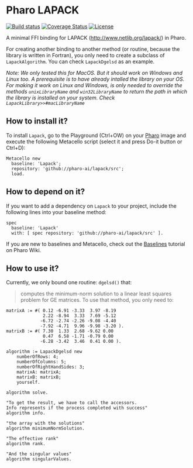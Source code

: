 # Pharo LAPACK

[![Build status](https://github.com/pharo-ai/lapack/workflows/CI/badge.svg)](https://github.com/pharo-ai/lapack/actions/workflows/test.yml)
[![Coverage Status](https://coveralls.io/repos/github/pharo-ai/lapack/badge.svg?branch=master)](https://coveralls.io/github/pharo-ai/lapack?branch=master)
[![License](https://img.shields.io/badge/license-MIT-blue.svg)](https://raw.githubusercontent.com/pharo-ai/lapack/master/LICENSE)

A minimal FFI binding for LAPACK (http://www.netlib.org/lapack/) in Pharo.

For creating another binding to another method (or routine, because the library is written in Fortran), you only need to create a subclass of `LapackAlgorithm`. You can check `LapackDgelsd` as an example. 

_Note: We only tested this for MacOS. But it should work on Windows and Linux too. A prerequisite is to have already intalled the library on your OS. For making it work on Linux and Windows, is only needed to override the methods `unixLibraryName` and `win32LibraryName` to return the path in which the library is installed on your system. Check `LapackLibrary>>#macLibraryName`_

## How to install it?

To install `Lapack`, go to the Playground (Ctrl+OW) on your [Pharo](https://pharo.org/) image and execute the following Metacello script (select it and press Do-it button or Ctrl+D):

```Smalltalk
Metacello new
  baseline: 'Lapack';
  repository: 'github://pharo-ai/lapack/src';
  load.
```

## How to depend on it?

If you want to add a dependency on `Lapack` to your project, include the following lines into your baseline method:

```Smalltalk
spec
  baseline: 'Lapack'
  with: [ spec repository: 'github://pharo-ai/lapack/src' ].
```

If you are new to baselines and Metacello, check out the [Baselines](https://github.com/pharo-open-documentation/pharo-wiki/blob/master/General/Baselines.md) tutorial on Pharo Wiki.

## How to use it?

Currently, we only bound one routine: `dgelsd()` that:
>computes the minimum-norm solution to a linear least squares problem for GE matrices.
To use that method, you only need to:

```st
matrixA := #( 0.12 -6.91 -3.33  3.97 -8.19
              2.22 -8.94  3.33  7.69 -5.12
             -6.72 -2.74 -2.26 -9.08 -4.40
             -7.92 -4.71  9.96 -9.98 -3.20 ).
matrixB := #( 7.30  1.33  2.68 -9.62 0.00
              0.47  6.58 -1.71 -0.79 0.00
             -6.28 -3.42  3.46  0.41 0.00 ).

algorithm := LapackDgelsd new
    numberOfRows: 4;
    numberOfColumns: 5;
    numberOfRightHandSides: 3;
    matrixA: matrixA;
    matrixB: matrixB;
    yourself.

algorithm solve.

"To get the result, we have to call the accessors.
Info represents if the process completed with success"
algorithm info.

"the array with the solutions"
algorithm minimumNormSolution.

"The effective rank"
algorithm rank.

"And the singular values"
algorithm singularValues.
```

